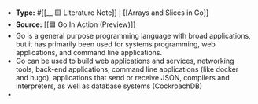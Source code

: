 - **Type:** #[[__ 🟨 Literature Note]] | [[Arrays and Slices in Go]]
- **Source:** [[🟦 Go In Action (Preview)]]
- Go is a general purpose programming language with broad applications, but it has primarily been used for systems programming, web applications, and command line applications.
- Go can be used to build web applications and services, networking tools, back-end applications, command line applications (like docker and hugo), applications that send or receive JSON, compilers and interpreters, as well as database systems (CockroachDB)
- 
